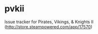 # pvkii
Issue tracker for Pirates, Vikings, &amp; Knights II (http://store.steampowered.com/app/17570)
